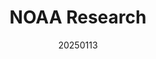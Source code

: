 ---
layout: page
title: NOAA Research
description: January 2025
img: assets/img/NOAA.png
redirect: https://research.noaa.gov/scientists-turn-to-artificial-intelligence-to-assess-the-warming-effect-of-reduced-pollution/
date: 20250113
category: work
---